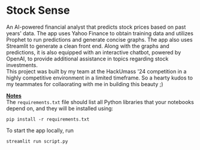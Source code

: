 # Stock Sense
An AI-powered financial analyst that predicts stock prices based on past years' data. The app uses Yahoo Finance to obtain training data and utilizes Prophet to run predictions and generate concise graphs. The app also uses Streamlit to generate a clean front end. Along with the graphs and predictions, it is also equipped with an interactive chatbot, powered by OpenAI, to provide additional assistance in topics regarding stock investments.\
This project was built by my team at the HackUmass '24 competition in a highly competitive environment in a limited timeframe. So a hearty kudos to my teammates for collaorating with me in building this beauty ;)

**<ins>Notes</ins>**\
The `requirements.txt` file should list all Python libraries that your notebooks
depend on, and they will be installed using:

```
pip install -r requirements.txt
```
To start the app locally, run

```
streamlit run script.py
```
